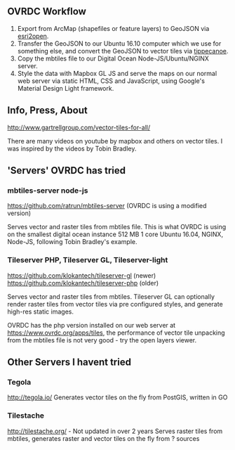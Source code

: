 ## OVRDC Workflow

 1. Export from ArcMap (shapefiles or feature layers) to GeoJSON via [esri2open](https://github.com/project-open-data/esri2open).
 2. Transfer the GeoJSON to our Ubuntu 16.10 computer which we use for something else, and convert the GeoJSON to vector tiles via [tippecanoe](https://github.com/mapbox/tippecanoe).
 3. Copy the mbtiles file to our Digital Ocean Node-JS/Ubuntu/NGINX server.
 4. Style the data with Mapbox GL JS and serve the maps on our normal web server via static HTML, CSS and JavaScript, using Google's Material Design Light framework.

## Info, Press, About

http://www.gartrellgroup.com/vector-tiles-for-all/

There are many videos on youtube by mapbox and others on vector tiles. I was inspired by the videos by Tobin Bradley.

## 'Servers' OVRDC has tried

### mbtiles-server node-js
https://github.com/ratrun/mbtiles-server (OVRDC is using a modified version)

Serves vector and raster tiles from mbtiles file.
This is what OVRDC is using on the smallest digital ocean instance 512 MB 1 core Ubuntu 16.04, NGINX, Node-JS, following Tobin Bradley's example.

### Tileserver PHP, Tileserver GL, Tileserver-light
https://github.com/klokantech/tileserver-gl (newer)
https://github.com/klokantech/tileserver-php (older)

Serves vector and raster tiles from mbtiles.
Tileserver GL can optionally render raster tiles from vector tiles via pre configured styles, and generate high-res static images.

OVRDC has the php version installed on our web server at https://www.ovrdc.org/apps/tiles, the performance of vector tile unpacking from the mbtiles file is not very good - try the open layers viewer.

## Other Servers I havent tried

### Tegola
http://tegola.io/
Generates vector tiles on the fly from PostGIS, written in GO

### Tilestache
http://tilestache.org/ - Not updated in over 2 years
Serves raster tiles from mbtiles, generates raster and vector tiles on the fly from ? sources
